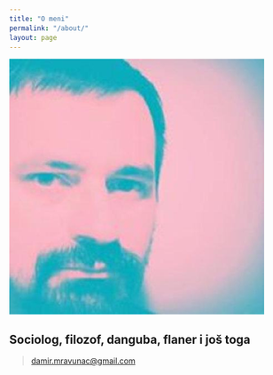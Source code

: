 ```yaml
---
title: "O meni"
permalink: "/about/"
layout: page
---
```



![ja](assets/51086426.jpg)

## Sociolog, filozof, danguba, flaner i još toga

> damir.mravunac@gmail.com

